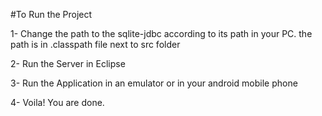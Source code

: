 #To Run the Project

1- Change the path to the sqlite-jdbc according to its path in your PC. the path is in .classpath file next to src folder

2- Run the Server in Eclipse

3- Run the Application in an emulator or in your android mobile phone

4- Voila! You are done. 
